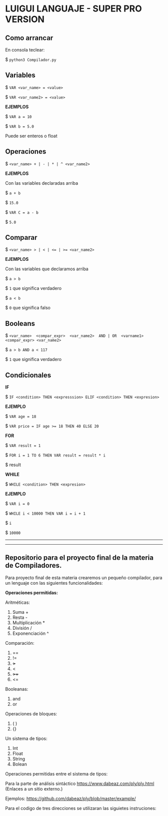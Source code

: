 # LUIGUI LANGUAJE  - SUPER PRO VERSION

## Como arrancar

En consola teclear:

$ `python3 Compilador.py`

## Variables 

$ `VAR <var_name> = <value>` 

$ `VAR <var_name2> = <value>`

**EJEMPLOS**

$ `VAR a = 10`

$ `VAR b = 5.0`

Puede ser enteros o float

## Operaciones

$ `<var_name> + | - | * | ^ <var_name2>`

**EJEMPLOS**

Con las variables declaradas arriba

$ `a + b`

$ `15.0`

$ `VAR C = a - b` 

$ `5.0`

## Comparar

$ `<var_name> > | < | <= | >= <var_name2>`

**EJEMPLOS** 

Con las variables que declaramos arriba

$ `a > b`

$ `1` que significa verdadero

$ `a < b`

$ `0` que significa falso




## Booleans

$ `<var_name>  <compar_expr>  <var_name2>  AND | OR  <varname1> <compar_expr> <var_name2>`

$ `a > b AND a < 117`

$ `1` que significa verdadero


## Condicionales

**IF**

$ `IF <condition> THEN <expresssion> ELIF <condition> THEN <expresion>`

**EJEMPLO**

$ `VAR age = 18`

$ `VAR price = IF age >= 18 THEN 40 ELSE 20`

**FOR**

$ `VAR result = 1`

$ `FOR i = 1 TO 6 THEN VAR result = result * i`

$ result


**WHILE**

$ `WHILE <condition> THEN <expresion>`

**EJEMPLO**

$ `VAR i = 0`

$ `WHILE i < 10000 THEN VAR i = i + 1`

$ `i`

$ `10000`

---
---
## Repositorio para el proyecto final de la materia de Compiladores.


Para proyecto final de esta materia crearemos un pequeño compilador, para un lenguaje con las siguientes funcionalidades:

**Operaciones permitidas:**

Aritméticas:
1. Suma +
2. Resta -
3. Multiplicación *
4. División /
5. Exponenciación ^

Comparación:

1. ==
2. != 
3. ~~>~~                       
4. <
5. ~~>=~~
6. <=

Booleanas:
1. and 
2. or

Operaciones de bloques:
1. ( )
2. {}

Un sistema de tipos:
1. Int
2. Float
3. String
4. Bolean

Operaciones permitidas entre el sistema de tipos:




Para la parte de análisis sintáctico https://www.dabeaz.com/ply/ply.html (Enlaces a un sitio externo.)

Ejemplos: https://github.com/dabeaz/ply/blob/master/example/

 

Para el codigo de tres direcciones se utilizaran las siguietes instruciones:
